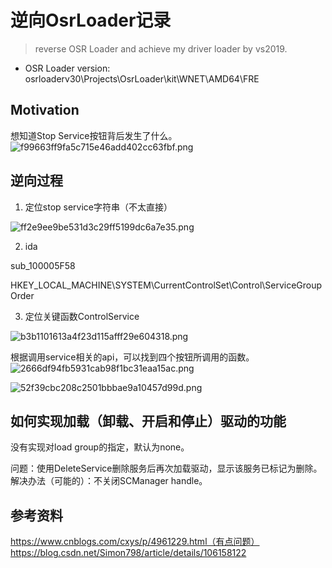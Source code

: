 # 逆向OsrLoader记录

> reverse OSR Loader and achieve my driver loader by vs2019.

* OSR Loader version: osrloaderv30\Projects\OsrLoader\kit\WNET\AMD64\FRE

## Motivation

想知道Stop Service按钮背后发生了什么。
![f99663ff9fa5c715e46add402cc63fbf.png](en-resource://database/2335:1)

## 逆向过程

1. 定位stop service字符串（不太直接）

![ff2e9ee9be531d3c29ff5199dc6a7e35.png](en-resource://database/2337:1)

2. ida

sub_100005F58

HKEY_LOCAL_MACHINE\SYSTEM\CurrentControlSet\Control\ServiceGroupOrder

3. 定位关键函数ControlService

![b3b1101613a4f23d115afff29e604318.png](en-resource://database/2339:0)

根据调用service相关的api，可以找到四个按钮所调用的函数。
![2666df94fb5931cab98f1bc31eaa15ac.png](en-resource://database/2343:0)

![52f39cbc208c2501bbbae9a10457d99d.png](en-resource://database/2341:0)

## 如何实现加载（卸载、开启和停止）驱动的功能

没有实现对load group的指定，默认为none。

问题：使用DeleteService删除服务后再次加载驱动，显示该服务已标记为删除。
解决办法（可能的）：不关闭SCManager handle。

## 参考资料

https://www.cnblogs.com/cxys/p/4961229.html（有点问题）
https://blog.csdn.net/Simon798/article/details/106158122
